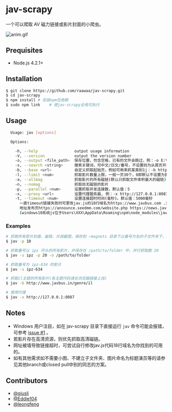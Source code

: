 # jav-scrapy

一个可以爬取 AV 磁力链接或影片封面的小爬虫。

![anim.gif](https://ooo.0o0.ooo/2015/10/31/56345cf140299.gif "anim.gif")

## Prequisites

- Node.js 4.2.1+

## Installation

```bash
$ git clone https://github.com/raawaa/jav-scrapy.git
$ cd jav-scrapy
$ npm install # 安装npm包依赖
$ sudo npm link    # 使jav-scrapy全局可执行
```

## Usage

```bash
  Usage: jav [options]

  Options:

    -h, --help                output usage information
    -V, --version             output the version number
    -o, --output <file_path>  保存位置，勿含空格，已有的文件会跳过，例：-o E:\学习资料[18-06]，默认为当前用户的主目录下的 magnets 文件夹
    -s, --search <string>     搜索关键词，可中文/日文/番号，不设置则为从首页开始！番号必须后加-
    -b, --base <url>          自定义抓取起始页，例如可用来抓某类别1j：-b http://www.javbus.in/genre/1j（网址search/后面的关键字不能是汉字/日文，可网页搜后复制过来）
    -l, --limit <num>         抓取影片数量上限，一般一页30个，0即默认不设置为抓取全部影片
    -a, --allmag              抓取影片的所有磁链(默认只抓取文件体积最大的磁链)
    -n, --nomag               抓取尚无磁链的影片
    -p, --parallel <num>      设置抓取并发连接数，默认值：5
    -x, --proxy <url>         设置代理服务器, 例：-x http://127.0.0.1:8087
    -t, --timeout <num>       设置连接超时时间(毫秒)。默认值：5000毫秒
      一直timeout链接失败时可更改jav.js的18行域名为https://www.javbus.com .in .me .us .pw javbus2.com seedmm.com，
      地址发布页https://announce.seedmm.com/website.php https://news.javbus2.pw/website.php
      (windows10系统js位于Users\XXX\AppData\Roaming\npm\node_modules\jav-scarpy下)
```

### Examples

```bash
# 抓取所有影片封面、磁链、片段截图，保存到 ~magnets 目录下以番号为名的子文件夹下，并行下载数为 10
$ jav -p 10

# 抓取番号以 ipz 开头的所有影片，并保存在 /path/to/folder 中，并行抓取数 20
$ jav -s ipz -p 20 -o /path/to/folder

# 抓取番号为 ipz-634 的影片
$ jav -s ipz-634

# 抓取il主题的所有影片(各主题代码请在浏览器链接上找)
$ jav -b http://www.javbus.in/genre/il

# 使用代理
$ jav -x http://127.0.0.1:8087
```

## Notes

- Windows 用户注目，如在 jav-scrapy 目录下直接运行 `jav` 命令可能会报错，可参考 [issue #1](https://github.com/raawaa/jav-scrapy/issues/1) 。
- 若影片存在高清资源，则优先抓取高清磁链。
- 网址被墙导致链接超时，可尝试自行修改jav.js代码18行域名为你找到的可用的。
- 如有其他需求如不需要小图、不建立子文件夹、图片命名为标题演员等的请参见其他branch或closed pull中别的同志的方案。

## Contributors

- [@qiusli](https://github.com/qiusli)
- [@Eddie104](https://github.com/Eddie104)
- [@leongfeng](https://github.com/leongfeng)
